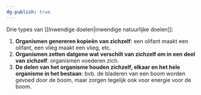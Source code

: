 ```yaml
---
dg-publish: true
---
```

Drie types van [[Inwendige doelen|inwendige natuurlijke doelen]]:
1. **Organismen genereren kopieën van zichzelf**: een olifant maakt een olifant, een vlieg maakt een vlieg, etc.
2. **Organismen zetten datgene wat verschilt van zichzelf om in een deel van zichzelf**: organismen voederen zich.
3. **De delen van het organisme houden zichzelf, elkaar en het hele organisme in het bestaan**: bvb. de bladeren van een boom worden gevoed door de boom, maar zorgen tegelijk ook voor energie voor de boom.